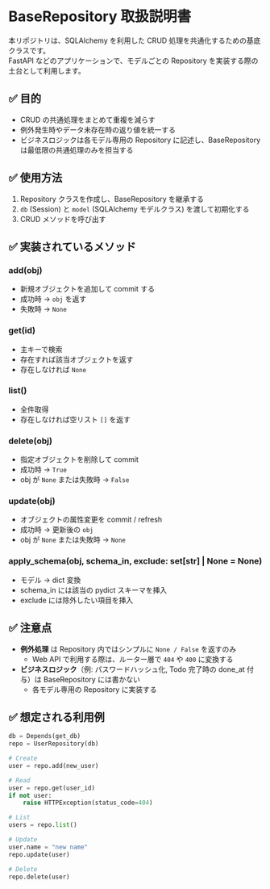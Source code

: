# BaseRepository 取扱説明書

本リポジトリは、SQLAlchemy を利用した CRUD 処理を共通化するための基底クラスです。  
FastAPI などのアプリケーションで、モデルごとの Repository を実装する際の土台として利用します。

## ✅ 目的

- CRUD の共通処理をまとめて重複を減らす
- 例外発生時やデータ未存在時の返り値を統一する
- ビジネスロジックは各モデル専用の Repository に記述し、BaseRepository は最低限の共通処理のみを担当する

## ✅ 使用方法

1. Repository クラスを作成し、BaseRepository を継承する
2. `db` (Session) と `model` (SQLAlchemy モデルクラス) を渡して初期化する
3. CRUD メソッドを呼び出す

## ✅ 実装されているメソッド

### add(obj)

- 新規オブジェクトを追加して commit する
- 成功時 → `obj` を返す
- 失敗時 → `None`

### get(id)

- 主キーで検索
- 存在すれば該当オブジェクトを返す
- 存在しなければ `None`

### list()

- 全件取得
- 存在しなければ空リスト `[]` を返す

### delete(obj)

- 指定オブジェクトを削除して commit
- 成功時 → `True`
- obj が `None` または失敗時 → `False`

### update(obj)

- オブジェクトの属性変更を commit / refresh
- 成功時 → 更新後の `obj`
- obj が `None` または失敗時 → `None`

### apply_schema(obj, schema_in, exclude: set[str] | None = None)

- モデル -> dict 変換
- schema_in には該当の pydict スキーマを挿入
- exclude には除外したい項目を挿入

## ✅ 注意点

- **例外処理** は Repository 内ではシンプルに `None / False` を返すのみ
  - Web API で利用する際は、ルーター層で `404` や `400` に変換する
- **ビジネスロジック**（例: パスワードハッシュ化, Todo 完了時の done_at 付与）は BaseRepository には書かない
  - 各モデル専用の Repository に実装する

## ✅ 想定される利用例

```python
db = Depends(get_db)
repo = UserRepository(db)

# Create
user = repo.add(new_user)

# Read
user = repo.get(user_id)
if not user:
    raise HTTPException(status_code=404)

# List
users = repo.list()

# Update
user.name = "new name"
repo.update(user)

# Delete
repo.delete(user)

```
